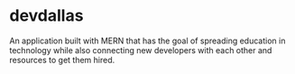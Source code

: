 # devdallas
An application built with MERN that has the goal of spreading education in technology while also connecting new developers with each other and resources to get them hired.
